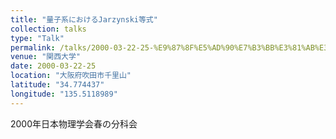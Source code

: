 ```yaml
---
title: "量子系におけるJarzynski等式"
collection: talks
type: "Talk"
permalink: /talks/2000-03-22-25-%E9%87%8F%E5%AD%90%E7%B3%BB%E3%81%AB%E3%81%8A%E3%81%91%E3%82%8BJarzynski%E7%AD%89%E5%BC%8F
venue: "関西大学"
date: 2000-03-22-25
location: "大阪府吹田市千里山"
latitude: "34.774437"
longitude: "135.5118989"
---
```


2000年日本物理学会春の分科会
